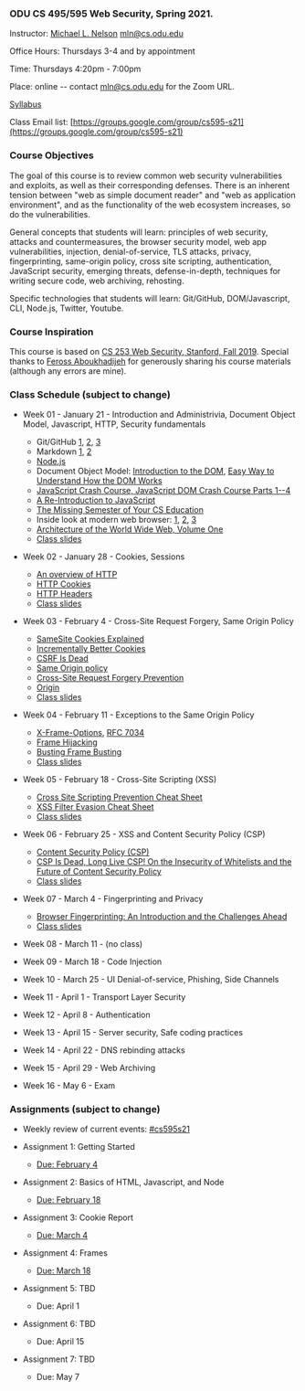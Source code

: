 ### ODU CS 495/595 Web Security, Spring 2021.
Instructor: [Michael L. Nelson](http://www.cs.odu.edu/~mln/) <mln@cs.odu.edu>

Office Hours: Thursdays 3-4 and by appointment

Time: Thursdays 4:20pm - 7:00pm

Place: online -- contact mln@cs.odu.edu for the Zoom URL.

[Syllabus](https://raw.githubusercontent.com/phonedude/cs595-s21/master/syllabus.txt)

Class Email list: [https://groups.google.com/group/cs595-s21](https://groups.google.com/group/cs595-s21)

### Course Objectives

The goal of this course is to review common web security vulnerabilities
and exploits, as well as their corresponding defenses.  There is
an inherent tension between "web as simple document reader" and
"web as application environment", and as the functionality of the
web ecosystem increases, so do the vulnerabilities.

General concepts that students will learn: principles of web security,
attacks and countermeasures, the browser security model, web app
vulnerabilities, injection, denial-of-service, TLS attacks, privacy,
fingerprinting, same-origin policy, cross site scripting, authentication,
JavaScript security, emerging threats, defense-in-depth, techniques
for writing secure code, web archiving, rehosting.

Specific technologies that students will learn: Git/GitHub,
DOM/Javascript, CLI, Node.js, Twitter, Youtube.

### Course Inspiration

This course is based on [CS 253 Web Security, Stanford, Fall
2019](https://web.stanford.edu/class/cs253/).  Special thanks to
[Feross Aboukhadijeh](https://feross.org/) for generously sharing
his course materials (although any errors are mine).

### Class Schedule (subject to change)

* Week 01 - January 21 - Introduction and Administrivia, Document Object Model, Javascript, HTTP, Security fundamentals
   * Git/GitHub [1](https://guides.github.com/introduction/git-handbook/), [2](https://www.youtube.com/watch?v=0fKg7e37bQE#t=4m20s), [3](https://www.cs.odu.edu/~tkennedy/cs411/s20/Public/gitIntro/index.html)
   * Markdown [1](https://guides.github.com/features/mastering-markdown/), [2](https://guides.github.com/pdfs/markdown-cheatsheet-online.pdf)
   * [Node.js](https://nodejs.org/)
   * Document Object Model: [Introduction to the DOM](https://developer.mozilla.org/en-US/docs/Web/API/Document_Object_Model/Introduction), [Easy Way to Understand How the DOM Works](https://www.youtube.com/watch?v=2Tld4yyN_tw)
   * [JavaScript Crash Course, JavaScript DOM Crash Course Parts 1--4](https://www.youtube.com/playlist?list=PLillGF-RfqbbnEGy3ROiLWk7JMCuSyQtX)
   * [A Re-Introduction to JavaScript](https://developer.mozilla.org/en-US/docs/Web/JavaScript/A_re-introduction_to_JavaScript)
   * [The Missing Semester of Your CS Education](https://missing.csail.mit.edu/)
   * Inside look at modern web browser: [1](https://developers.google.com/web/updates/2018/09/inside-browser-part1), [2](https://developers.google.com/web/updates/2018/09/inside-browser-part2), [3](https://developers.google.com/web/updates/2018/09/inside-browser-part3)
   * [Architecture of the World Wide Web, Volume One](https://www.w3.org/TR/webarch/)
   * [Class slides](https://docs.google.com/presentation/d/1EZomYYzDeLNzCOlTsFUWgVHUhuiCGgXPY8G3r-i_Yic/edit#slide=id.gae7496bce2_2_75)

* Week 02 - January 28 - Cookies, Sessions
   * [An overview of HTTP](https://developer.mozilla.org/en-US/docs/Web/HTTP/Overview)
   * [HTTP Cookies](https://developer.mozilla.org/en-US/docs/Web/HTTP/Cookies)
   * [HTTP Headers](https://developer.mozilla.org/en-US/docs/Web/HTTP/Headers)
   * [Class slides](https://docs.google.com/presentation/d/1SB1s-CifbG8KxKzgyDSRmxElC0BsjWbAZdpUqI4vrKY/edit)

* Week 03 - February 4 - Cross-Site Request Forgery, Same Origin Policy
   * [SameSite Cookies Explained](https://web.dev/samesite-cookies-explained/)
   * [Incrementally Better Cookies](https://tools.ietf.org/html/draft-west-cookie-incrementalism-01#section-4.1)
   * [CSRF Is Dead](https://scotthelme.co.uk/csrf-is-dead/)
   * [Same Origin policy](https://developer.mozilla.org/en-US/docs/Web/Security/Same-origin_policy)
   * [Cross-Site Request Forgery Prevention](https://cheatsheetseries.owasp.org/cheatsheets/Cross-Site_Request_Forgery_Prevention_Cheat_Sheet.html)
   * [Origin](https://developer.mozilla.org/en-US/docs/Web/HTTP/Headers/Origin)
   * [Class slides](https://docs.google.com/presentation/d/1aUZDYCNzQGRPT7DKpbQ6u-9hS7csb6uXWqmBtwE9t40/edit)

* Week 04 - February 11 - Exceptions to the Same Origin Policy
   * [X-Frame-Options](https://developer.mozilla.org/en-US/docs/Web/HTTP/Headers/X-Frame-Options), [RFC 7034](https://tools.ietf.org/html/rfc7034)
   * [Frame Hijacking](https://seclab.stanford.edu/websec/frames/)
   * [Busting Frame Busting](https://seclab.stanford.edu/websec/framebusting/)
   * [Class slides](https://docs.google.com/presentation/d/1NFyC1huil5uOic4ITtEUlogUqAfP8PQIpNGChtUJE7Y/edit)

* Week 05 - February 18 - Cross-Site Scripting (XSS)
   * [Cross Site Scripting Prevention Cheat Sheet](https://cheatsheetseries.owasp.org/cheatsheets/Cross_Site_Scripting_Prevention_Cheat_Sheet.html)
   * [XSS Filter Evasion Cheat Sheet](https://owasp.org/www-community/xss-filter-evasion-cheatsheet)
   * [Class slides](https://docs.google.com/presentation/d/12Z1WZZMLmlaJ4Uypq-Ck7POyq6EE2-VZAgvoWOmM6oI/edit)

* Week 06 - February 25 - XSS and Content Security Policy (CSP)
   * [Content Security Policy (CSP)](https://developer.mozilla.org/en-US/docs/Web/HTTP/CSP) 
   * [CSP Is Dead, Long Live CSP! On the Insecurity of Whitelists and the Future of Content Security Policy](https://research.google/pubs/pub45542/)
   * [Class slides](https://docs.google.com/presentation/d/1amxk2d59TCL0ya3ZffxS9qe3J8pn_TOStDL70kbyoas/edit)

* Week 07 - March 4 - Fingerprinting and Privacy
   * [Browser Fingerprinting: An Introduction and the Challenges Ahead](https://blog.torproject.org/browser-fingerprinting-introduction-and-challenges-ahead)
   * [Class slides](https://web.stanford.edu/class/cs253/lectures/Lecture%2008.pdf)


* Week 08 - March 11 - (no class)


* Week 09 - March 18 - Code Injection


* Week 10 - March 25 - UI Denial-of-service, Phishing, Side Channels


* Week 11 - April 1 - Transport Layer Security


* Week 12 - April 8 - Authentication


* Week 13 - April 15 - Server security, Safe coding practices 


* Week 14 - April 22 - DNS rebinding attacks


* Week 15 - April 29 - Web Archiving 


* Week 16 - May 6 - Exam 

### Assignments (subject to change)

* Weekly review of current events: [#cs595s21](https://twitter.com/search?q=%23cs595s21&src=typed_query&f=live)

* Assignment 1: Getting Started
   * [Due: February 4](/assignments/assignment-1.md)

* Assignment 2: Basics of HTML, Javascript, and Node
   * [Due: February 18](/assignments/assignment-2.md)

* Assignment 3: Cookie Report
   * [Due: March 4](/assignments/assignment-3.md)

* Assignment 4: Frames
   * [Due: March 18](/assignments/assignment-4.md)

* Assignment 5: TBD
   * Due: April 1

* Assignment 6: TBD
   * Due: April 15

* Assignment 7: TBD
   * Due: May 7

